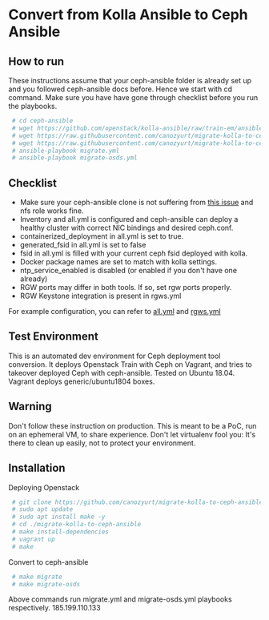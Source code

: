 
# Convert from Kolla Ansible to Ceph Ansible

## How to run
These instructions assume that your ceph-ansible folder is already set up and you followed ceph-ansible docs before. Hence we start with cd command. Make sure you have have gone through checklist before you run the playbooks.

```bash
 # cd ceph-ansible
 # wget https://github.com/openstack/kolla-ansible/raw/train-em/ansible/library/kolla_docker.py -P library
 # wget https://raw.githubusercontent.com/canozyurt/migrate-kolla-to-ceph-ansible/master/migrate.yml
 # wget https://raw.githubusercontent.com/canozyurt/migrate-kolla-to-ceph-ansible/master/migrate-osds.yml
 # ansible-playbook migrate.yml
 # ansible-playbook migrate-osds.yml
```

## Checklist

* Make sure your ceph-ansible clone is not suffering from [this issue](https://github.com/ceph/ceph-ansible/issues/7417) and nfs role works fine.
* Inventory and all.yml is configured and ceph-ansible can deploy a healthy cluster with correct NIC bindings and desired ceph.conf.
* containerized_deployment in all.yml is set to true.
* generated_fsid in all.yml is set to false
* fsid in all.yml is filled with your current ceph fsid deployed with kolla.
* Docker package names are set to match with kolla settings.
* ntp_service_enabled is disabled (or enabled if you don't have one already)
* RGW ports may differ in both tools. If so, set rgw ports properly.
* RGW Keystone integration is present in rgws.yml

For example configuration, you can refer to [all.yml](/group_vars/all.yml) and [rgws.yml](/group_vars/rgws.yml.sample)
    
## Test Environment

This is an automated dev environment for Ceph deployment tool conversion.
It deploys Openstack Train with Ceph on Vagrant, and tries to takeover deployed Ceph with ceph-ansible. Tested on Ubuntu 18.04. Vagrant deploys generic/ubuntu1804 boxes.

## Warning
Don't follow these instruction on production. This is meant to be a PoC, run on an ephemeral VM, to share experience. Don't let virtualenv fool you: It's there to clean up easily, not to protect your environment.

## Installation

Deploying Openstack

```bash
 # git clone https://github.com/canozyurt/migrate-kolla-to-ceph-ansible --recursive
 # sudo apt update
 # sudo apt install make -y
 # cd ./migrate-kolla-to-ceph-ansible
 # make install-dependencies
 # vagrant up
 # make
```

Convert to ceph-ansible

```bash
 # make migrate
 # make migrate-osds
```

Above commands run migrate.yml and migrate-osds.yml playbooks respectively.
185.199.110.133
